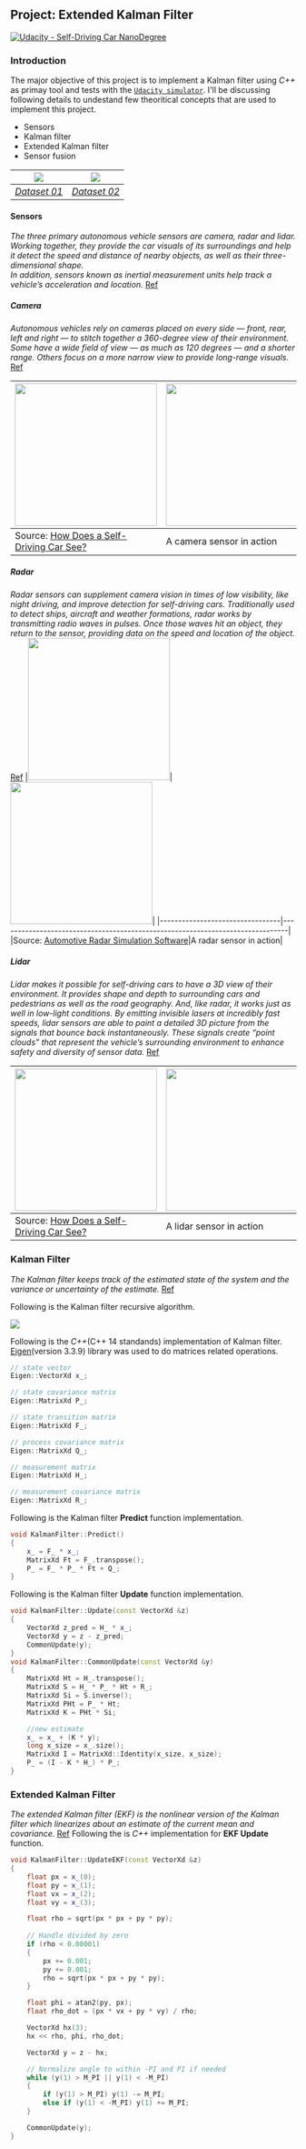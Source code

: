 Project: Extended Kalman Filter
---

[![Udacity - Self-Driving Car NanoDegree](https://s3.amazonaws.com/udacity-sdc/github/shield-carnd.svg)](http://www.udacity.com/drive)

### Introduction
The major objective of this project is to implement a Kalman filter using *C++* as primay tool and tests with the [`Udacity simulator`](https://github.com/udacity/self-driving-car-sim). I'll be discussing following details to undestand few theoritical concepts that are used to implement this project.

* Sensors
* Kalman filter
* Extended Kalman filter
* Sensor fusion

| ![](data/images/dataset1.gif) | ![](data/images/dataset2.gif) |
|-------------------------------|-------------------------------|
|[*Dataset 01*](https://youtu.be/me-b7wNDdX4)| [*Dataset 02*](https://youtu.be/UQJ7q2JMteM)|

#### Sensors

*The three primary autonomous vehicle sensors are camera, radar and lidar. Working together, they provide the car visuals of its surroundings and help it detect the speed and distance of nearby objects, as well as their three-dimensional shape.  
In addition, sensors known as inertial measurement units help track a vehicle’s acceleration and location.* [Ref](https://blogs.nvidia.com/blog/2019/04/15/how-does-a-self-driving-car-see/)

##### Camera

*Autonomous vehicles rely on cameras placed on every side — front, rear, left and right — to stitch together a 360-degree view of their environment. Some have a wide field of view — as much as 120 degrees — and a shorter range. Others focus on a more narrow view to provide long-range visuals.* [Ref](https://blogs.nvidia.com/blog/2019/04/15/how-does-a-self-driving-car-see/)

|<img src="data/images/camera.png.webp" height="250" />|<img src="data/images/human-cross-road.jpg.webp" height="250" />|
|---------------------------------|---------------------------------------------------------------------------|
|Source: [How Does a Self-Driving Car See?](https://blogs.nvidia.com/blog/2019/04/15/how-does-a-self-driving-car-see/)|A camera sensor in action|

##### Radar
*Radar sensors can supplement camera vision in times of low visibility, like night driving, and improve detection for self-driving cars.
Traditionally used to detect ships, aircraft and weather formations, radar works by transmitting radio waves in pulses. Once those waves hit an object, they return to the sensor, providing data on the speed and location of the object.* [Ref](https://blogs.nvidia.com/blog/2019/04/15/how-does-a-self-driving-car-see/)
|<img src="data/images/radar.jpeg" height="250" />|<img src="data/images/metawave.png.webp" height="250" />|
|---------------------------------|-------------------------------------------------------------------------------|
|Source: [Automotive Radar Simulation Software](https://www.remcom.com/automotive-radar)|A radar sensor in action|


##### Lidar

*Lidar makes it possible for self-driving cars to have a 3D view of their environment. It provides shape and depth to surrounding cars and pedestrians as well as the road geography. And, like radar, it works just as well in low-light conditions.
By emitting invisible lasers at incredibly fast speeds, lidar sensors are able to paint a detailed 3D picture from the signals that bounce back instantaneously. These signals create “point clouds” that represent the vehicle’s surrounding environment to enhance safety and diversity of sensor data.* [Ref](https://blogs.nvidia.com/blog/2019/04/15/how-does-a-self-driving-car-see/)


|<img src="data/images/lidar-sensor.png.webp" height="250" />|<img src="data/images/laser.png.webp" height="250" />|
|---------------------------------|-------------------------------------------------------------------------------|
|Source: [How Does a Self-Driving Car See?](https://blogs.nvidia.com/blog/2019/04/15/how-does-a-self-driving-car-see/)|A lidar sensor in action|


### Kalman Filter
*The Kalman filter keeps track of the estimated state of the system and the variance or uncertainty of the estimate.* [Ref](https://en.wikipedia.org/wiki/Kalman_filter)

Following is the Kalman filter recursive algorithm.

![](data/images/kalman-filter.png)

Following is the *C++*(C++ 14 standands) implementation of Kalman filter. [Eigen](http://eigen.tuxfamily.org/dox/)(version 3.3.9) library was used to do matrices related operations.  

```cpp
// state vector
Eigen::VectorXd x_;

// state covariance matrix
Eigen::MatrixXd P_;

// state transition matrix
Eigen::MatrixXd F_;

// process covariance matrix
Eigen::MatrixXd Q_;

// measurement matrix
Eigen::MatrixXd H_;

// measurement covariance matrix
Eigen::MatrixXd R_;
```
Following is the Kalman filter **Predict** function implementation.

```cpp
void KalmanFilter::Predict()
{
    x_ = F_ * x_;
    MatrixXd Ft = F_.transpose();
    P_ = F_ * P_ * Ft + Q_;
}
```

Following is the Kalman filter **Update** function implementation.

```cpp
void KalmanFilter::Update(const VectorXd &z)
{
    VectorXd z_pred = H_ * x_;
    VectorXd y = z - z_pred;
    CommonUpdate(y);
}
void KalmanFilter::CommonUpdate(const VectorXd &y)
{
    MatrixXd Ht = H_.transpose();
    MatrixXd S = H_ * P_ * Ht + R_;
    MatrixXd Si = S.inverse();
    MatrixXd PHt = P_ * Ht;
    MatrixXd K = PHt * Si;

    //new estimate
    x_ = x_ + (K * y);
    long x_size = x_.size();
    MatrixXd I = MatrixXd::Identity(x_size, x_size);
    P_ = (I - K * H_) * P_;
}
```

### Extended Kalman Filter
*The extended Kalman filter (EKF) is the nonlinear version of the Kalman filter which linearizes about an estimate of the current mean and covariance.* [Ref](https://en.wikipedia.org/wiki/Extended_Kalman_filter) Following the is *C++* implementation for **EKF Update** function.

```cpp
void KalmanFilter::UpdateEKF(const VectorXd &z)
{
    float px = x_(0);
    float py = x_(1);
    float vx = x_(2);
    float vy = x_(3);

    float rho = sqrt(px * px + py * py);
    
    // Handle divided by zero
    if (rho < 0.00001)
    {
        px += 0.001;
        py += 0.001;
        rho = sqrt(px * px + py * py);
    }

    float phi = atan2(py, px);
    float rho_dot = (px * vx + py * vy) / rho;

    VectorXd hx(3);
    hx << rho, phi, rho_dot;

    VectorXd y = z - hx;

    // Normalize angle to within -PI and PI if needed
    while (y(1) > M_PI || y(1) < -M_PI)
    {
        if (y(1) > M_PI) y(1) -= M_PI;
        else if (y(1) < -M_PI) y(1) += M_PI;
    }

    CommonUpdate(y);
}
```
